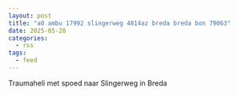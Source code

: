 ```yaml
---
layout: post
title: "a0 ambu 17992 slingerweg 4814az breda breda bon 79063"
date: 2025-05-28
categories: 
  - rss
tags: 
  - feed
---
```


Traumaheli met spoed naar Slingerweg in Breda

